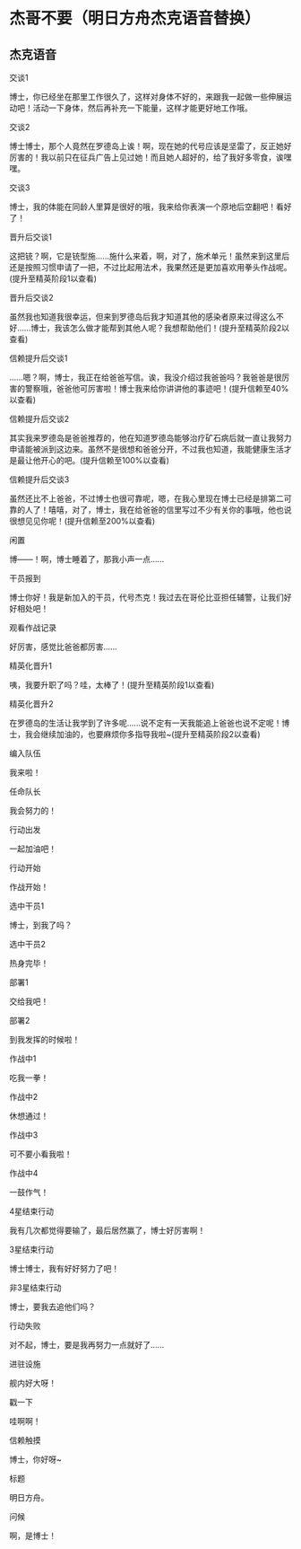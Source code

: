 # 杰哥不要（明日方舟杰克语音替换）

## 杰克语音

交谈1

博士，你已经坐在那里工作很久了，这样对身体不好的，来跟我一起做一些伸展运动吧！活动一下身体，然后再补充一下能量，这样才能更好地工作哦。

交谈2

博士博士，那个人竟然在罗德岛上诶！啊，现在她的代号应该是坚雷了，反正她好厉害的！我以前只在征兵广告上见过她！而且她人超好的，给了我好多零食，诶嘿嘿。

交谈3

博士，我的体能在同龄人里算是很好的哦，我来给你表演一个原地后空翻吧！看好了！

晋升后交谈1

这把铳？啊，它是铳型施......施什么来着，啊，对了，施术单元！虽然来到这里后还是按照习惯申请了一把，不过比起用法术，我果然还是更加喜欢用拳头作战呢。(提升至精英阶段1以查看)

晋升后交谈2

虽然我也知道我很幸运，但来到罗德岛后我才知道其他的感染者原来过得这么不好......博士，我该怎么做才能帮到其他人呢？我想帮助他们！(提升至精英阶段2以查看)

信赖提升后交谈1

......嗯？啊，博士，我正在给爸爸写信。诶，我没介绍过我爸爸吗？我爸爸是很厉害的警察哦，爸爸他可厉害啦！博士我来给你讲讲他的事迹吧！(提升信赖至40%以查看)

信赖提升后交谈2

其实我来罗德岛是爸爸推荐的，他在知道罗德岛能够治疗矿石病后就一直让我努力申请能被派到这边来。虽然不是很想和爸爸分开，不过我也知道，我能健康生活才是最让他开心的吧。(提升信赖至100%以查看)

信赖提升后交谈3

虽然还比不上爸爸，不过博士也很可靠呢，嗯，在我心里现在博士已经是排第二可靠的人了！嘻嘻，对了，博士，我在给爸爸的信里写过不少有关你的事哦，他也说很想见见你呢！(提升信赖至200%以查看)

闲置

博——！啊，博士睡着了，那我小声一点......

干员报到

博士你好！我是新加入的干员，代号杰克！我过去在哥伦比亚担任辅警，让我们好好相处吧！

观看作战记录

好厉害，感觉比爸爸都厉害......

精英化晋升1

咦，我要升职了吗？哇，太棒了！(提升至精英阶段1以查看)

精英化晋升2

在罗德岛的生活让我学到了许多呢......说不定有一天我能追上爸爸也说不定呢！博士，我会继续加油的，也要麻烦你多指导我啦~(提升至精英阶段2以查看)

编入队伍

我来啦！

任命队长

我会努力的！

行动出发

一起加油吧！

行动开始

作战开始！

选中干员1

博士，到我了吗？

选中干员2

热身完毕！

部署1

交给我吧！

部署2

到我发挥的时候啦！

作战中1

吃我一拳！

作战中2

休想通过！

作战中3

可不要小看我啦！

作战中4

一鼓作气！

4星结束行动

我有几次都觉得要输了，最后居然赢了，博士好厉害啊！

3星结束行动

博士博士，我有好好努力了吧！

非3星结束行动

博士，要我去追他们吗？

行动失败

对不起，博士，要是我再努力一点就好了......

进驻设施

舰内好大呀！

戳一下

哇啊啊！

信赖触摸

博士，你好呀~

标题

明日方舟。

问候

啊，是博士！